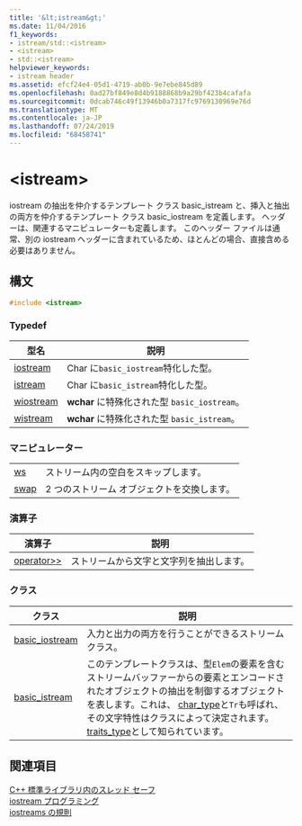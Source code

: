 ```yaml
---
title: '&lt;istream&gt;'
ms.date: 11/04/2016
f1_keywords:
- istream/std::<istream>
- <istream>
- std::<istream>
helpviewer_keywords:
- istream header
ms.assetid: efcf24e4-05d1-4719-ab0b-9e7ebe845d89
ms.openlocfilehash: 0ad27bf849e8d4b9188868b9a29bf423b4cafafa
ms.sourcegitcommit: 0dcab746c49f13946b0a7317fc9769130969e76d
ms.translationtype: MT
ms.contentlocale: ja-JP
ms.lasthandoff: 07/24/2019
ms.locfileid: "68458741"
---
```

# <a name="ltistreamgt"></a>&lt;istream&gt;

iostream の抽出を仲介するテンプレート クラス basic_istream と、挿入と抽出の両方を仲介するテンプレート クラス basic_iostream を定義します。 ヘッダーは、関連するマニピュレーターも定義します。 このヘッダー ファイルは通常、別の iostream ヘッダーに含まれているため、ほとんどの場合、直接含める必要はありません。

## <a name="syntax"></a>構文

```cpp
#include <istream>
```

### <a name="typedefs"></a>Typedef

|型名|説明|
|-|-|
|[iostream](../standard-library/istream-typedefs.md#iostream)|Char に`basic_iostream`特化した型。|
|[istream](../standard-library/istream-typedefs.md#istream)|Char に`basic_istream`特化した型。|
|[wiostream](../standard-library/istream-typedefs.md#wiostream)|**wchar** に特殊化された型 `basic_iostream`。|
|[wistream](../standard-library/istream-typedefs.md#wistream)|**wchar** に特殊化された型 `basic_istream`。|

### <a name="manipulators"></a>マニピュレーター

|||
|-|-|
|[ws](../standard-library/istream-functions.md#ws)|ストリーム内の空白をスキップします。|
|[swap](../standard-library/istream-functions.md#istream_swap)|2 つのストリーム オブジェクトを交換します。|

### <a name="operators"></a>演算子

|演算子|説明|
|-|-|
|[operator>>](../standard-library/istream-operators.md#op_gt_gt)|ストリームから文字と文字列を抽出します。|

### <a name="classes"></a>クラス

|クラス|説明|
|-|-|
|[basic_iostream](../standard-library/basic-iostream-class.md)|入力と出力の両方を行うことができるストリーム クラス。|
|[basic_istream](../standard-library/basic-istream-class.md)|このテンプレートクラスは、型`Elem`の要素を含むストリームバッファーからの要素とエンコードされたオブジェクトの抽出を制御するオブジェクトを表します。これは、 [char_type](../standard-library/basic-ios-class.md#char_type)と`Tr`も呼ばれ、その文字特性はクラスによって決定されます。[traits_type](../standard-library/basic-ios-class.md#traits_type)として知られています。|

## <a name="see-also"></a>関連項目

[C++ 標準ライブラリ内のスレッド セーフ](../standard-library/thread-safety-in-the-cpp-standard-library.md)\
[iostream プログラミング](../standard-library/iostream-programming.md)\
[iostreams の規則](../standard-library/iostreams-conventions.md)
